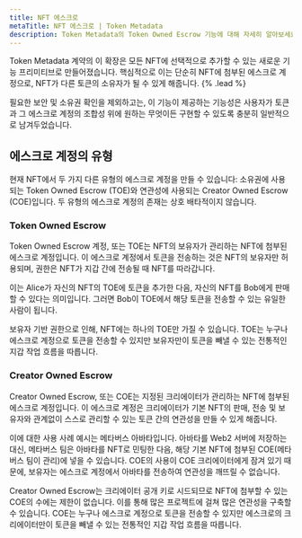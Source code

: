 ```yaml
---
title: NFT 에스크로
metaTitle: NFT 에스크로 | Token Metadata
description: Token Metadata의 Token Owned Escrow 기능에 대해 자세히 알아보세요
---
```


Token Metadata 계약의 이 확장은 모든 NFT에 선택적으로 추가할 수 있는 새로운 기능 프리미티브로 만들어졌습니다. 핵심적으로 이는 단순히 NFT에 첨부된 에스크로 계정으로, NFT가 다른 토큰의 소유자가 될 수 있게 해줍니다. {% .lead %}

필요한 보안 및 소유권 확인을 제외하고는, 이 기능이 제공하는 기능성은 사용자가 토큰과 그 에스크로 계정의 조합성 위에 원하는 무엇이든 구현할 수 있도록 충분히 일반적으로 남겨두었습니다.

## 에스크로 계정의 유형

현재 NFT에서 두 가지 다른 유형의 에스크로 계정을 만들 수 있습니다: 소유권에 사용되는 Token Owned Escrow (TOE)와 연관성에 사용되는 Creator Owned Escrow (COE)입니다. 두 유형의 에스크로 계정의 존재는 상호 배타적이지 않습니다.

### Token Owned Escrow

Token Owned Escrow 계정, 또는 TOE는 NFT의 보유자가 관리하는 NFT에 첨부된 에스크로 계정입니다. 이 에스크로 계정에서 토큰을 전송하는 것은 NFT의 보유자만 허용되며, 권한은 NFT가 지갑 간에 전송될 때 NFT를 따라갑니다.

이는 Alice가 자신의 NFT의 TOE에 토큰을 추가한 다음, 자신의 NFT를 Bob에게 판매할 수 있다는 의미입니다. 그러면 Bob이 TOE에서 해당 토큰을 전송할 수 있는 유일한 사람이 됩니다.

보유자 기반 권한으로 인해, NFT에는 하나의 TOE만 가질 수 있습니다. TOE는 누구나 에스크로 계정으로 토큰을 전송할 수 있지만 보유자만이 토큰을 빼낼 수 있는 전통적인 지갑 작업 흐름을 따릅니다.

### Creator Owned Escrow

Creator Owned Escrow, 또는 COE는 지정된 크리에이터가 관리하는 NFT에 첨부된 에스크로 계정입니다. 이 에스크로 계정은 크리에이터가 기본 NFT의 판매, 전송 및 보유자와 관계없이 스스로 관리할 수 있는 토큰 간의 연관성을 만들 수 있게 해줍니다.

이에 대한 사용 사례 예시는 메타버스 아바타입니다. 아바타를 Web2 서버에 저장하는 대신, 메타버스 팀은 아바타를 NFT로 민팅한 다음, 해당 기본 NFT에 첨부된 COE(메타버스 팀이 관리)에 넣을 수 있습니다. COE의 사용이 COE 크리에이터에게 잠겨 있기 때문에, 보유자는 에스크로 계정에서 아바타를 전송하여 연관성을 깨뜨릴 수 없습니다.

Creator Owned Escrow는 크리에이터 공개 키로 시드되므로 NFT에 첨부할 수 있는 COE의 수에는 제한이 없습니다. 이를 통해 많은 프로젝트에 걸쳐 많은 연관성을 구축할 수 있습니다. COE는 누구나 에스크로 계정으로 토큰을 전송할 수 있지만 에스크로의 크리에이터만이 토큰을 빼낼 수 있는 전통적인 지갑 작업 흐름을 따릅니다.